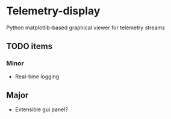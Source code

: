 # Telemetry-display
Python matplotlib-based graphical viewer for telemetry streams

## TODO items
### Minor
* Real-time logging

## Major
* Extensible gui panel?  
